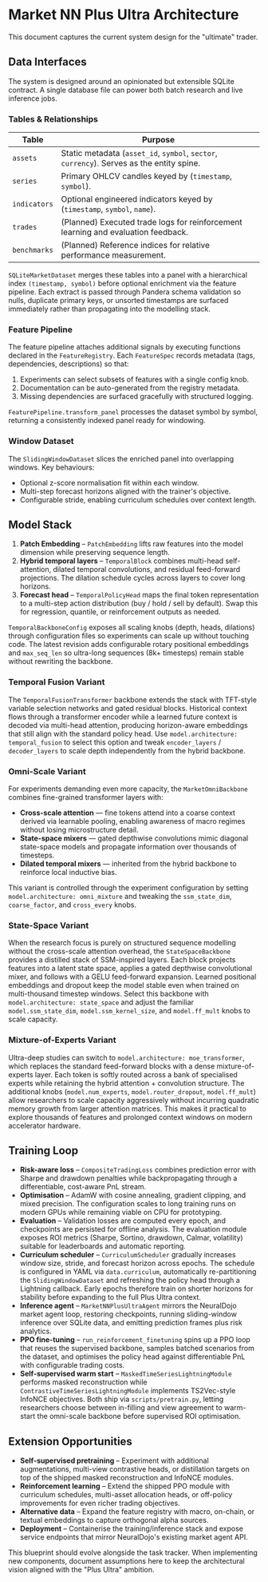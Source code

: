 # Market NN Plus Ultra Architecture

This document captures the current system design for the "ultimate" trader.

## Data Interfaces

The system is designed around an opinionated but extensible SQLite contract. A
single database file can power both batch research and live inference jobs.

### Tables & Relationships

| Table        | Purpose                                                                                   |
|--------------|-------------------------------------------------------------------------------------------|
| `assets`     | Static metadata (`asset_id`, `symbol`, `sector`, `currency`). Serves as the entity spine.  |
| `series`     | Primary OHLCV candles keyed by (`timestamp`, `symbol`).                                   |
| `indicators` | Optional engineered indicators keyed by (`timestamp`, `symbol`, `name`).                  |
| `trades`     | (Planned) Executed trade logs for reinforcement learning and evaluation feedback.          |
| `benchmarks` | (Planned) Reference indices for relative performance measurement.                          |

`SQLiteMarketDataset` merges these tables into a panel with a hierarchical index
`(timestamp, symbol)` before optional enrichment via the feature pipeline. Each
extract is passed through Pandera schema validation so nulls, duplicate primary
keys, or unsorted timestamps are surfaced immediately rather than propagating
into the modelling stack.

### Feature Pipeline

The feature pipeline attaches additional signals by executing functions declared
in the `FeatureRegistry`. Each `FeatureSpec` records metadata (tags,
dependencies, descriptions) so that:

1. Experiments can select subsets of features with a single config knob.
2. Documentation can be auto-generated from the registry metadata.
3. Missing dependencies are surfaced gracefully with structured logging.

`FeaturePipeline.transform_panel` processes the dataset symbol by symbol,
returning a consistently indexed panel ready for windowing.

### Window Dataset

The `SlidingWindowDataset` slices the enriched panel into overlapping windows.
Key behaviours:

* Optional z-score normalisation fit within each window.
* Multi-step forecast horizons aligned with the trainer's objective.
* Configurable stride, enabling curriculum schedules over context length.

## Model Stack

1. **Patch Embedding** – `PatchEmbedding` lifts raw features into the model
dimension while preserving sequence length.
2. **Hybrid temporal layers** – `TemporalBlock` combines multi-head
   self-attention, dilated temporal convolutions, and residual feed-forward
   projections. The dilation schedule cycles across layers to cover long
   horizons.
3. **Forecast head** – `TemporalPolicyHead` maps the final token representation
   to a multi-step action distribution (buy / hold / sell by default). Swap this
   for regression, quantile, or reinforcement outputs as needed.

`TemporalBackboneConfig` exposes all scaling knobs (depth, heads, dilations)
through configuration files so experiments can scale up without touching code.
The latest revision adds configurable rotary positional embeddings and
`max_seq_len` so ultra-long sequences (8k+ timesteps) remain stable without
rewriting the backbone.

### Temporal Fusion Variant

The `TemporalFusionTransformer` backbone extends the stack with TFT-style
variable selection networks and gated residual blocks. Historical context flows
through a transformer encoder while a learned future context is decoded via
multi-head attention, producing horizon-aware embeddings that still align with
the standard policy head. Use `model.architecture: temporal_fusion` to select
this option and tweak `encoder_layers` / `decoder_layers` to scale depth
independently from the hybrid backbone.

### Omni-Scale Variant

For experiments demanding even more capacity, the `MarketOmniBackbone`
combines fine-grained transformer layers with:

* **Cross-scale attention** — fine tokens attend into a coarse context derived
  via learnable pooling, enabling awareness of macro regimes without losing
  microstructure detail.
* **State-space mixers** — gated depthwise convolutions mimic diagonal
  state-space models and propagate information over thousands of timesteps.
* **Dilated temporal mixers** — inherited from the hybrid backbone to
  reinforce local inductive bias.

This variant is controlled through the experiment configuration by setting
`model.architecture: omni_mixture` and tweaking the `ssm_state_dim`,
`coarse_factor`, and `cross_every` knobs.

### State-Space Variant

When the research focus is purely on structured sequence modelling without the
cross-scale attention overhead, the `StateSpaceBackbone` provides a distilled
stack of SSM-inspired layers. Each block projects features into a latent state
space, applies a gated depthwise convolutional mixer, and follows with a GELU
feed-forward expansion. Learned positional embeddings and dropout keep the
model stable even when trained on multi-thousand timestep windows. Select this
backbone with `model.architecture: state_space` and adjust the familiar
`model.ssm_state_dim`, `model.ssm_kernel_size`, and `model.ff_mult` knobs to
scale capacity.

### Mixture-of-Experts Variant

Ultra-deep studies can switch to `model.architecture: moe_transformer`, which
replaces the standard feed-forward blocks with a dense mixture-of-experts
layer. Each token is softly routed across a bank of specialised experts while
retaining the hybrid attention + convolution structure. The additional knobs
(`model.num_experts`, `model.router_dropout`, `model.ff_mult`) allow
researchers to scale capacity aggressively without incurring quadratic memory
growth from larger attention matrices. This makes it practical to explore
thousands of features and prolonged context windows on modern accelerator
hardware.

## Training Loop

* **Risk-aware loss** – `CompositeTradingLoss` combines prediction error with
  Sharpe and drawdown penalties while backpropagating through a differentiable,
  cost-aware PnL stream.
* **Optimisation** – AdamW with cosine annealing, gradient clipping, and mixed
  precision. The configuration scales to long training runs on modern GPUs while
  remaining viable on CPU for prototyping.
* **Evaluation** – Validation losses are computed every epoch, and checkpoints
  are persisted for offline analysis. The evaluation module exposes ROI metrics
  (Sharpe, Sortino, drawdown, Calmar, volatility) suitable for leaderboards and
  automatic reporting.
* **Curriculum scheduler** – `CurriculumScheduler` gradually increases window
  size, stride, and forecast horizon across epochs. The schedule is configured
  in YAML via `data.curriculum`, automatically re-partitioning the
  `SlidingWindowDataset` and refreshing the policy head through a Lightning
  callback. Early epochs therefore train on shorter horizons for stability
  before expanding to the full Plus Ultra context.
* **Inference agent** – `MarketNNPlusUltraAgent` mirrors the NeuralDojo market
  agent loop, restoring checkpoints, running sliding-window inference over
  SQLite data, and emitting prediction frames plus risk analytics.
* **PPO fine-tuning** – `run_reinforcement_finetuning` spins up a PPO loop that
  reuses the supervised backbone, samples batched scenarios from the dataset,
  and optimises the policy head against differentiable PnL with configurable
  trading costs.
* **Self-supervised warm start** – `MaskedTimeSeriesLightningModule` performs
  masked reconstruction while `ContrastiveTimeSeriesLightningModule`
  implements TS2Vec-style InfoNCE objectives. Both ship via
  `scripts/pretrain.py`, letting researchers choose between in-filling and
  view agreement to warm-start the omni-scale backbone before supervised ROI
  optimisation.

## Extension Opportunities

* **Self-supervised pretraining** – Experiment with additional augmentations,
  multi-view contrastive heads, or distillation targets on top of the shipped
  masked reconstruction and InfoNCE modules.
* **Reinforcement learning** – Extend the shipped PPO module with curriculum
  schedules, multi-asset allocation heads, or off-policy improvements for even
  richer trading objectives.
* **Alternative data** – Expand the feature registry with macro, on-chain, or
  textual embeddings to capture orthogonal alpha sources.
* **Deployment** – Containerise the training/inference stack and expose service
  endpoints that mirror NeuralDojo's existing market agent API.

This blueprint should evolve alongside the task tracker. When implementing new
components, document assumptions here to keep the architectural vision aligned
with the "Plus Ultra" ambition.
